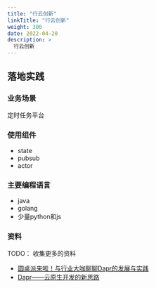 ```yaml
---
title: "行云创新"
linkTitle: "行云创新"
weight: 300
date: 2022-04-20
description: >
  行云创新
---
```




## 落地实践

### 业务场景

定时任务平台

### 使用组件

- state
- pubsub
- actor

### 主要编程语言

- java
- golang
- 少量python和js



### 资料

TODO： 收集更多的资料

- [圆桌派来啦！与行业大咖聊聊Dapr的发展与实践](https://www.cloudtogo.cn/blog-webinar/200)
- [Dapr——云原生开发的新思路](https://www.cnblogs.com/cloudtogo/p/15217469.html)
